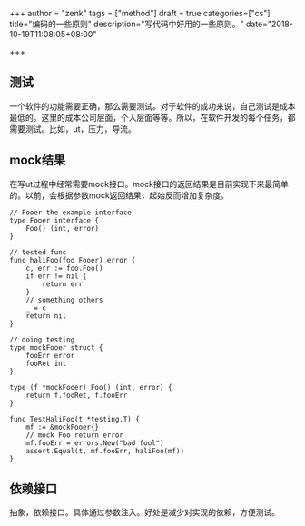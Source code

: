 +++
author = "zenk"
tags = ["method"]
draft = true
categories=["cs"]
title="编码的一些原则"
description="写代码中好用的一些原则。"
date="2018-10-19T11:08:05+08:00"

+++

## 测试

一个软件的功能需要正确，那么需要测试。对于软件的成功来说，自己测试是成本最低的。这里的成本公司层面，个人层面等等。所以，在软件开发的每个任务，都需要测试。比如，ut，压力，导流。

## mock结果

在写ut过程中经常需要mock接口。mock接口的返回结果是目前实现下来最简单的。以前，会根据参数mock返回结果，起始反而增加复杂度。

```
// Fooer the example interface
type Fooer interface {
    Foo() (int, error)
}

// tested func
func haliFoo(foo Fooer) error {
    c, err := foo.Foo()
    if err != nil {
        return err
    }
    // something others
    _ = c
    return nil
}

// doing testing
type mockFooer struct {
    fooErr error
    fooRet int
}

type (f *mockFooer) Foo() (int, error) {
    return f.fooRet, f.fooErr
}

func TestHaliFoo(t *testing.T) {
    mf := &mockFooer{}
    // mock Foo return error
    mf.fooErr = errors.New("bad fool")
    assert.Equal(t, mf.fooErr, haliFoo(mf))
}

```

## 依赖接口

抽象，依赖接口。具体通过参数注入。好处是减少对实现的依赖，方便测试。